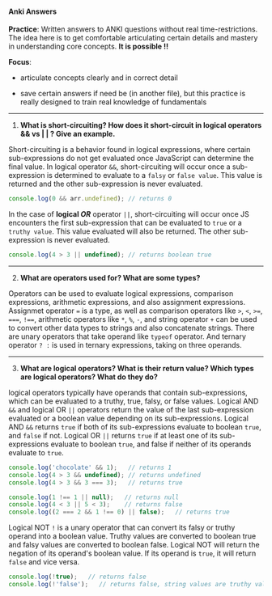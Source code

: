 #### Anki Answers ####

**Practice**: Written answers to ANKI questions without real time-restrictions. The idea here is to get comfortable articulating certain details and mastery in understanding core concepts. **It is possible !!**

**Focus**: 

- articulate concepts clearly and in correct detail 

- save certain answers if need be (in another file), but this practice is really designed to train real knowledge of fundamentals

___

1. **What is short-circuiting? How does it short-circuit in logical operators && vs | | ? Give an example.**

Short-circuiting is a behavior found in logical expressions, where certain sub-expressions do not get evaluated once JavaScript can determine the final value. In logical operator `&&`, short-circuiting will occur once a sub-expression is determined to evaluate to a `falsy` or `false value`. This value is returned and the other sub-expression is never evaluated.

```javascript
console.log(0 && arr.undefined); // returns 0
```
In the case of **logical *OR*** operator `||`, short-circuiting will occur once JS encounters the first sub-expression that can be evaluated to `true` or a `truthy value`. This value evaluated will also be returned. The other sub-expression is never evaluated.

```javascript
console.log(4 > 3 || undefined); // returns boolean true
```

___

2. **What are operators used for? What are some types?**

Operators can be used to evaluate logical expressions, comparison expressions, arithmetic expressions, and also assignment expressions. Assignmet operator `=` is a type, as well as comparison operators like `>`, `<`, `>=`, `===`, `!==`, arithmetic operators like `*`, `%`, `-`, and string operator `+` can be used to convert other data types to strings and also concatenate strings. There are unary operators that take operand like `typeof` operator. And ternary operator `? :` is used in ternary expressions, taking on three operands.


___

3. **What are logical operators? What is their return value? Which types are logical operators? What do they do?**

logical operators typically have operands that contain sub-expressions, which can be evaluated to a truthy, true, falsy, or false values. Logical AND `&&` and logical OR `||` operators return the value of the last sub-expression evaluated or a boolean value depending on its sub-expressions. Logical AND `&&` returns `true` if both of its sub-expressions evaluate to boolean `true`, and `false` if not. Logical OR `||` returns `true` if at least one of its sub-expressions evaluate to boolean `true`, and false if neither of its operands evaluate to `true`. 

```javascript 
console.log('chocolate' && 1);   // returns 1
console.log(4 > 3 && undefined); // returns undefined
console.log(4 > 3 && 3 === 3);   // returns true

console.log(1 !== 1 || null);   // returns null
console.log(4 < 3 || 5 < 3);    // returns false
console.log((2 === 2 && 1 !== 0) || false);   // returns true
```

Logical NOT `!` is a unary operator that can convert its falsy or truthy operand into a boolean value. Truthy values are converted to boolean true and falsy values are converted to boolean false. Logical NOT will return the negation of its operand's boolean value. If its operand is `true`, it will return `false` and vice versa.


```javascript
console.log(!true);   // returns false
console.log(!'false');   // returns false, string values are truthy values, so they convert to 'true' and logical NOT in this case, returns the negation of true, which is false
```
